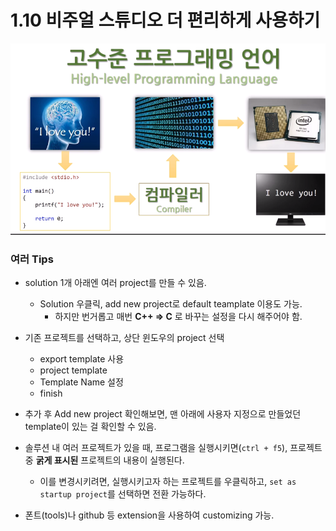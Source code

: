 # 1.10 비주얼 스튜디오 더 편리하게 사용하기

![](../images/chapter1/compiler1.png)

### 여러 Tips
* solution 1개 아래엔 여러 project를 만들 수 있음.
    - Solution 우클릭, add new project로 default teamplate 이용도 가능.
        - 하지만 번거롭고 매번 __C++ => C__ 로 바꾸는 설정을 다시 해주어야 함.
* 기존 프로젝트를 선택하고, 상단 윈도우의 project 선택
    - export template 사용
    - project template
    - Template Name 설정
    - finish
* 추가 후 Add new project 확인해보면, 맨 아래에 사용자 지정으로 만들었던 template이 있는 걸 확인할 수 있음.

* 솔루션 내 여러 프로젝트가 있을 때, 프로그램을 실행시키면(`ctrl + f5`), 프로젝트 중 __굵게 표시된__ 프로젝트의 내용이 실행된다.
    - 이를 변경시키려면, 실행시키고자 하는 프로젝트를 우클릭하고, `set as startup project`를 선택하면 전환 가능하다.

* 폰트(tools)나 github 등 extension을 사용하여 customizing 가능.